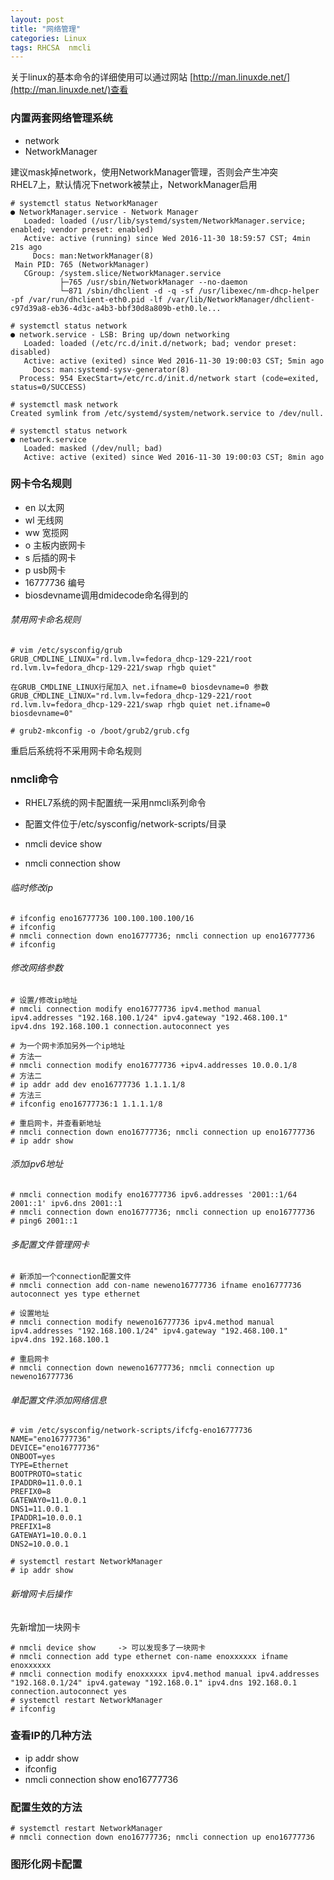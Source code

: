 ```yaml
---
layout: post
title: "网络管理"
categories: Linux
tags: RHCSA  nmcli
---
```


关于linux的基本命令的详细使用可以通过网站 [http://man.linuxde.net/](http://man.linuxde.net/)查看

### 内置两套网络管理系统

*    network
*    NetworkManager

建议mask掉network，使用NetworkManager管理，否则会产生冲突    
RHEL7上，默认情况下network被禁止，NetworkManager启用

```
# systemctl status NetworkManager
● NetworkManager.service - Network Manager
   Loaded: loaded (/usr/lib/systemd/system/NetworkManager.service; enabled; vendor preset: enabled)
   Active: active (running) since Wed 2016-11-30 18:59:57 CST; 4min 21s ago
     Docs: man:NetworkManager(8)
 Main PID: 765 (NetworkManager)
   CGroup: /system.slice/NetworkManager.service
           ├─765 /usr/sbin/NetworkManager --no-daemon
           └─871 /sbin/dhclient -d -q -sf /usr/libexec/nm-dhcp-helper -pf /var/run/dhclient-eth0.pid -lf /var/lib/NetworkManager/dhclient-c97d39a8-eb36-4d3c-a4b3-bbf30d8a809b-eth0.le...

# systemctl status network
● network.service - LSB: Bring up/down networking
   Loaded: loaded (/etc/rc.d/init.d/network; bad; vendor preset: disabled)
   Active: active (exited) since Wed 2016-11-30 19:00:03 CST; 5min ago
     Docs: man:systemd-sysv-generator(8)
  Process: 954 ExecStart=/etc/rc.d/init.d/network start (code=exited, status=0/SUCCESS)

# systemctl mask network
Created symlink from /etc/systemd/system/network.service to /dev/null.

# systemctl status network
● network.service
   Loaded: masked (/dev/null; bad)
   Active: active (exited) since Wed 2016-11-30 19:00:03 CST; 8min ago
```

### 网卡令名规则

*    en  以太网
*    wl  无线网
*    ww  宽揽网
*    o   主板内嵌网卡
*    s   后插的网卡
*    p   usb网卡
*    16777736    编号
*    biosdevname调用dmidecode命名得到的


###### 禁用网卡命名规则

```
# vim /etc/sysconfig/grub
GRUB_CMDLINE_LINUX="rd.lvm.lv=fedora_dhcp-129-221/root rd.lvm.lv=fedora_dhcp-129-221/swap rhgb quiet"

在GRUB_CMDLINE_LINUX行尾加入 net.ifname=0 biosdevname=0 参数
GRUB_CMDLINE_LINUX="rd.lvm.lv=fedora_dhcp-129-221/root rd.lvm.lv=fedora_dhcp-129-221/swap rhgb quiet net.ifname=0 biosdevname=0"

# grub2-mkconfig -o /boot/grub2/grub.cfg
```

重启后系统将不采用网卡命名规则


### nmcli命令

*    RHEL7系统的网卡配置统一采用nmcli系列命令
*    配置文件位于/etc/sysconfig/network-scripts/目录

*    nmcli device show
*    nmcli connection show


###### 临时修改ip

```
# ifconfig eno16777736 100.100.100.100/16
# ifconfig
# nmcli connection down eno16777736; nmcli connection up eno16777736
# ifconfig
```

###### 修改网络参数

```
# 设置/修改ip地址
# nmcli connection modify eno16777736 ipv4.method manual ipv4.addresses "192.168.100.1/24" ipv4.gateway "192.468.100.1" ipv4.dns 192.168.100.1 connection.autoconnect yes

# 为一个网卡添加另外一个ip地址
# 方法一
# nmcli connection modify eno16777736 +ipv4.addresses 10.0.0.1/8
# 方法二
# ip addr add dev eno16777736 1.1.1.1/8
# 方法三
# ifconfig eno16777736:1 1.1.1.1/8

# 重启网卡，并查看新地址
# nmcli connection down eno16777736; nmcli connection up eno16777736
# ip addr show
```

###### 添加ipv6地址

```
# nmcli connection modify eno16777736 ipv6.addresses '2001::1/64 2001::1' ipv6.dns 2001::1
# nmcli connection down eno16777736; nmcli connection up eno16777736
# ping6 2001::1
```

###### 多配置文件管理网卡

```
# 新添加一个connection配置文件
# nmcli connection add con-name neweno16777736 ifname eno16777736 autoconnect yes type ethernet

# 设置地址
# nmcli connection modify neweno16777736 ipv4.method manual ipv4.addresses "192.168.100.1/24" ipv4.gateway "192.468.100.1" ipv4.dns 192.168.100.1

# 重启网卡
# nmcli connection down neweno16777736; nmcli connection up neweno16777736
```

###### 单配置文件添加网络信息

```
# vim /etc/sysconfig/network-scripts/ifcfg-eno16777736
NAME="eno16777736"
DEVICE="eno16777736"
ONBOOT=yes
TYPE=Ethernet
BOOTPROTO=static
IPADDR0=11.0.0.1
PREFIX0=8
GATEWAY0=11.0.0.1
DNS1=11.0.0.1
IPADDR1=10.0.0.1
PREFIX1=8
GATEWAY1=10.0.0.1
DNS2=10.0.0.1

# systemctl restart NetworkManager
# ip addr show
```

###### 新增网卡后操作

先新增加一块网卡

```
# nmcli device show     -> 可以发现多了一块网卡
# nmcli connection add type ethernet con-name enoxxxxxx ifname enoxxxxxx
# nmcli connection modify enoxxxxxx ipv4.method manual ipv4.addresses "192.168.0.1/24" ipv4.gateway "192.168.0.1" ipv4.dns 192.168.0.1 connection.autoconnect yes
# systemctl restart NetworkManager
# ifconfig
```

### 查看IP的几种方法

*    ip addr show
*    ifconfig
*    nmcli connection show eno16777736


### 配置生效的方法

```
# systemctl restart NetworkManager
# nmcli connection down eno16777736; nmcli connection up eno16777736
```


### 图形化网卡配置


